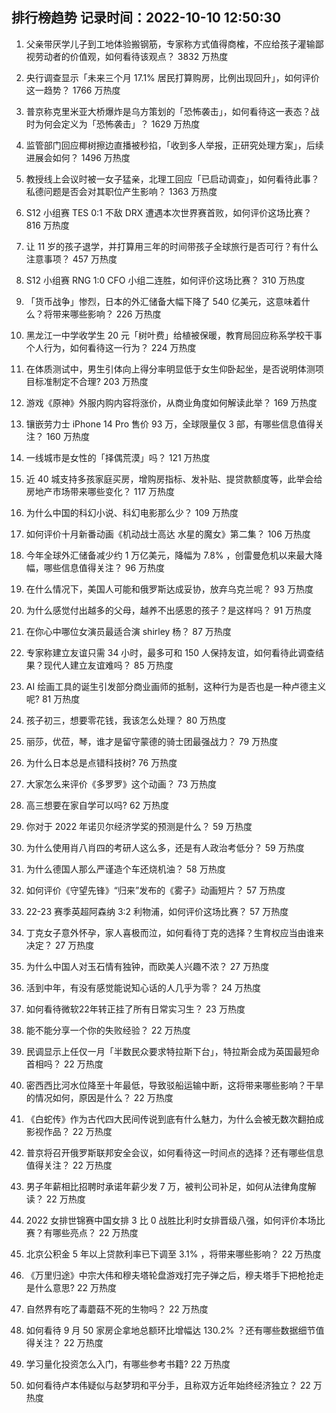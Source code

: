 
## 排行榜趋势 记录时间：2022-10-10 12:50:30
  
  1. 父亲带厌学儿子到工地体验搬钢筋，专家称方式值得商榷，不应给孩子灌输鄙视劳动者的价值观，如何看待该观点？ 3832 万热度
    
  2. 央行调查显示「未来三个月 17.1% 居民打算购房，比例出现回升」，如何评价这一趋势？ 1766 万热度
    
  3. 普京称克里米亚大桥爆炸是乌方策划的「恐怖袭击」，如何看待这一表态？战时为何会定义为「恐怖袭击」？ 1629 万热度
    
  4. 监管部门回应椰树擦边直播被秒掐，「收到多人举报，正研究处理方案」，后续进展会如何？ 1496 万热度
    
  5. 教授线上会议时被一女子猛亲，北理工回应「已启动调查」，如何看待此事？私德问题是否会对其职位产生影响？ 1363 万热度
    
  6. S12 小组赛 TES 0:1 不敌 DRX 遭遇本次世界赛首败，如何评价这场比赛？ 816 万热度
    
  7. 让 11 岁的孩子退学，并打算用三年的时间带孩子全球旅行是否可行？有什么注意事项？ 457 万热度
    
  8. S12 小组赛 RNG 1:0 CFO 小组二连胜，如何评价这场比赛？ 310 万热度
    
  9. 「货币战争」惨烈，日本的外汇储备大幅下降了 540 亿美元，这意味着什么？将带来哪些影响？ 226 万热度
    
  10. 黑龙江一中学收学生 20 元「树叶费」给植被保暖，教育局回应称系学校干事个人行为，如何看待这一行为？ 224 万热度
    
  11. 在体质测试中，男生引体向上得分率明显低于女生仰卧起坐，是否说明体测项目标准制定不合理? 203 万热度
    
  12. 游戏《原神》外服内购内容将涨价，从商业角度如何解读此举？ 169 万热度
    
  13. 镶嵌劳力士 iPhone 14 Pro 售价 93 万，全球限量仅 3 部，有哪些信息值得关注？ 160 万热度
    
  14. 一线城市是女性的「择偶荒漠」吗？ 121 万热度
    
  15. 近 40 城支持多孩家庭买房，增购房指标、发补贴、提贷款额度等，此举会给房地产市场带来哪些变化？ 117 万热度
    
  16. 为什么中国的科幻小说、科幻电影那么少？ 109 万热度
    
  17. 如何评价十月新番动画《机动战士高达 水星的魔女》第二集？ 106 万热度
    
  18. 今年全球外汇储备减少约 1 万亿美元，降幅为 7.8% ，创雷曼危机以来最大降幅，哪些信息值得关注？ 96 万热度
    
  19. 在什么情况下，美国人可能和俄罗斯达成妥协，放弃乌克兰呢？ 93 万热度
    
  20. 为什么感觉付出越多的父母，越养不出感恩的孩子？是这样吗？ 91 万热度
    
  21. 在你心中哪位女演员最适合演 shirley 杨？ 87 万热度
    
  22. 专家称建立友谊只需 34 小时，最多可和 150 人保持友谊，如何看待此调查结果？现代人建立友谊难吗？ 85 万热度
    
  23. AI 绘画工具的诞生引发部分商业画师的抵制，这种行为是否也是一种卢德主义呢? 81 万热度
    
  24. 孩子初三，想要零花钱，我该怎么处理？ 80 万热度
    
  25. 丽莎，优莅，琴，谁才是留守蒙德的骑士团最强战力？ 79 万热度
    
  26. 为什么日本总是点错科技树? 76 万热度
    
  27. 大家怎么来评价《多罗罗》这个动画？ 73 万热度
    
  28. 高三想要在家自学可以吗? 62 万热度
    
  29. 你对于 2022 年诺贝尔经济学奖的预测是什么？ 59 万热度
    
  30. 为什么使用肖八肖四的考研人这么多，还是有人政治考低分？ 59 万热度
    
  31. 为什么德国人那么严谨造个车还烧机油？ 58 万热度
    
  32. 如何评价《守望先锋》“归来”发布的《雾子》动画短片？ 57 万热度
    
  33. 22-23 赛季英超阿森纳 3:2 利物浦，如何评价这场比赛？ 57 万热度
    
  34. 丁克女子意外怀孕，家人喜极而泣，如何看待丁克的选择？生育权应当由谁来决定？ 27 万热度
    
  35. 为什么中国人对玉石情有独钟，而欧美人兴趣不浓？ 27 万热度
    
  36. 活到中年，有没有感觉能说知心话的人几乎为零？ 24 万热度
    
  37. 如何看待微软22年转正挂了所有日常实习生？ 23 万热度
    
  38. 能不能分享一个你的失败经验？ 22 万热度
    
  39. 民调显示上任仅一月「半数民众要求特拉斯下台」，特拉斯会成为英国最短命首相吗？ 22 万热度
    
  40. 密西西比河水位降至十年最低，导致驳船运输中断，这将带来哪些影响？干旱的情况如何，原因是什么？ 22 万热度
    
  41. 《白蛇传》作为古代四大民间传说到底有什么魅力，为什么会被无数次翻拍成影视作品？ 22 万热度
    
  42. 普京将召开俄罗斯联邦安全会议，如何看待这一时间点的选择？还有哪些信息值得关注？ 22 万热度
    
  43. 男子年薪相比招聘时承诺年薪少发 7 万，被判公司补足，如何从法律角度解读？ 22 万热度
    
  44. 2022 女排世锦赛中国女排 3 比 0 战胜比利时女排晋级八强，如何评价本场比赛？有哪些亮点？ 22 万热度
    
  45. 北京公积金 5 年以上贷款利率已下调至 3.1% ，将带来哪些影响？ 22 万热度
    
  46. 《万里归途》中宗大伟和穆夫塔轮盘游戏打完子弹之后，穆夫塔手下把枪抢走是什么意思? 22 万热度
    
  47. 自然界有吃了毒蘑菇不死的生物吗？ 22 万热度
    
  48. 如何看待 9 月 50 家房企拿地总额环比增幅达 130.2% ？还有哪些数据细节值得关注？ 22 万热度
    
  49. 学习量化投资怎么入门，有哪些参考书籍? 22 万热度
    
  50. 如何看待卢本伟疑似与赵梦玥和平分手，且称双方近年始终经济独立？ 22 万热度
    